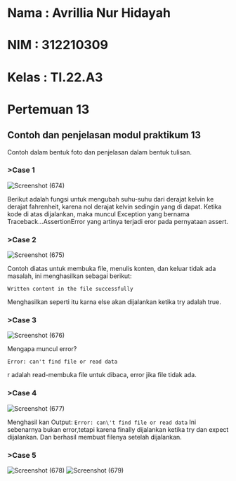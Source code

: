 # Nama : Avrillia Nur Hidayah
# NIM : 312210309
# Kelas : TI.22.A3
# Pertemuan 13
## Contoh dan penjelasan modul praktikum 13

Contoh dalam bentuk foto dan penjelasan dalam bentuk tulisan.

### >Case 1

![Screenshot (674)](https://user-images.githubusercontent.com/115686359/208242050-6fab675e-9ac9-4011-82ac-a115b1502999.png)

Berikut adalah fungsi untuk mengubah suhu-suhu dari derajat kelvin ke derajat fahrenheit, karena nol derajat kelvin sedingin yang di dapat. Ketika kode di atas dijalankan, maka muncul Exception yang bernama Traceback...AssertionError yang artinya terjadi eror pada pernyataan assert.

### >Case 2

![Screenshot (675)](https://user-images.githubusercontent.com/115686359/208242586-27e7d7c9-d3c8-481a-8f52-ae5cf7fc84a2.png)

Contoh diatas untuk membuka file, menulis konten, dan keluar tidak ada masalah, ini menghasilkan sebagai berikut:
```
Written content in the file successfully
```
Menghasilkan seperti itu karna else akan dijalankan ketika try adalah true.

### >Case 3

![Screenshot (676)](https://user-images.githubusercontent.com/115686359/208242752-03643ab6-56d1-40e4-bbb1-b69186cd9acd.png)

Mengapa muncul error?
```
Error: can't find file or read data
```
r adalah read-membuka file untuk dibaca, error jika file tidak ada. 

### >Case 4

![Screenshot (677)](https://user-images.githubusercontent.com/115686359/208243047-0b7db626-b759-4f88-bbe6-112e28bf8aca.png)

Menghasil kan Output: ```Error: can\'t find file or read data```
Ini sebenarnya bukan error,tetapi karena finally dijalankan ketika try dan expect dijalankan. Dan berhasil membuat filenya setelah dijalankan.

### >Case 5

![Screenshot (678)](https://user-images.githubusercontent.com/115686359/208243195-290e2b37-10a2-4557-977c-381a3e6a59b6.png)
![Screenshot (679)](https://user-images.githubusercontent.com/115686359/208243202-feb8fa85-9be9-42d9-aedc-76c7021e9339.png)
